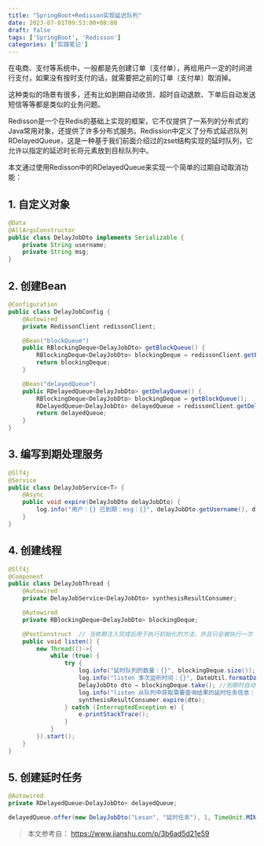 ```yaml
---
title: "SpringBoot+Redisson实现延迟队列"
date: 2023-07-01T09:53:00+08:00
draft: false
tags: ['SpringBoot', 'Redisson']
categories: ['实践笔记']
---
```


在电商、支付等系统中，一般都是先创建订单（支付单），再给用户一定的时间进行支付，如果没有按时支付的话，就需要把之前的订单（支付单）取消掉。

这种类似的场景有很多，还有比如到期自动收货、超时自动退款、下单后自动发送短信等等都是类似的业务问题。

Redisson是一个在Redis的基础上实现的框架，它不仅提供了一系列的分布式的Java常用对象，还提供了许多分布式服务。Redission中定义了分布式延迟队列RDelayedQueue，这是一种基于我们前面介绍过的zset结构实现的延时队列，它允许以指定的延迟时长将元素放到目标队列中。

本文通过使用Redisson中的RDelayedQueue来实现一个简单的过期自动取消功能：

## 1. 自定义对象
```java
@Data
@AllArgsConstructor
public class DelayJobDto implements Serializable {
    private String username;
    private String msg;
}

```

## 2. 创建Bean
```java
@Configuration
public class DelayJobConfig {
    @Autowired
    private RedissonClient redissonClient;

    @Bean("blockQueue")
    public RBlockingDeque<DelayJobDto> getBlockQueue() {
        RBlockingDeque<DelayJobDto> blockingDeque = redissonClient.getBlockingDeque("delay:job:result");
        return blockingDeque;
    }

    @Bean("delayedQueue")
    public RDelayedQueue<DelayJobDto> getDelayQueue() {
        RBlockingDeque<DelayJobDto> blockingDeque = getBlockQueue();
        RDelayedQueue<DelayJobDto> delayedQueue = redissonClient.getDelayedQueue(blockingDeque);
        return delayedQueue;
    }
}
```

## 3. 编写到期处理服务
```java
@Slf4j
@Service
public class DelayJobService<T> {
    @Async
    public void expire(DelayJobDto delayJobDto) {
        log.info("用户：{} 已到期：msg：{}", delayJobDto.getUsername(), delayJobDto.getMsg());
    }
}
```

## 4. 创建线程
```java
@Slf4j
@Component
public class DelayJobThread {
    @Autowired
    private DelayJobService<DelayJobDto> synthesisResultConsumer;

    @Autowired
    private RBlockingDeque<DelayJobDto> blockingDeque;

    @PostConstruct  // 当依赖注入完成后用于执行初始化的方法，并且只会被执行一次
    public void listen() {
        new Thread(()->{
            while (true) {
                try {
                    log.info("延时队列的数量：{}", blockingDeque.size());
                    log.info("listen 本次监听时间：{}", DateUtil.formatDate(new Date()));
                    DelayJobDto dto = blockingDeque.take(); //到期时自动取出
                    log.info("listen 从队列中获取需要查询结果的延时任务信息：{}", JSON.toJSONString(dto));
                    synthesisResultConsumer.expire(dto);
                } catch (InterruptedException e) {
                    e.printStackTrace();
                }
            }
        }).start();
    }
}
```

## 5. 创建延时任务
```java
@Autowired
private RDelayedQueue<DelayJobDto> delayedQueue;

delayedQueue.offer(new DelayJobDto("Lesan", "延时任务"), 1, TimeUnit.MINUTES);
```

> 本文参考自：
> https://www.jianshu.com/p/3b6ad5d21e59